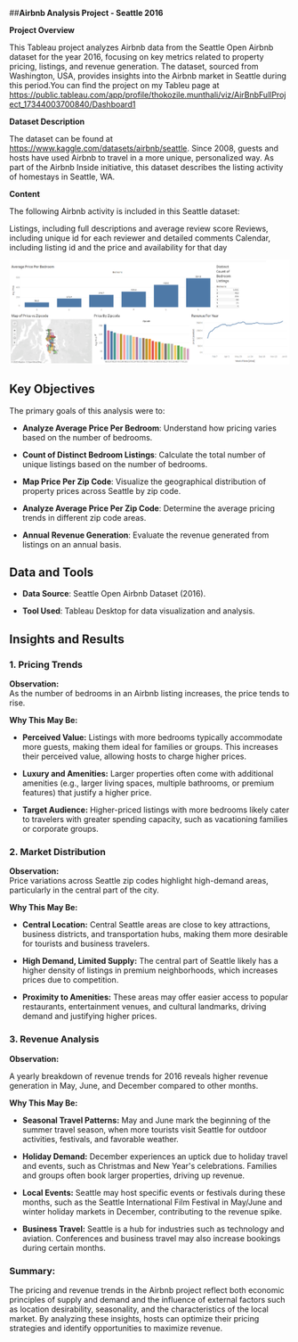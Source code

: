 ##**Airbnb Analysis Project - Seattle 2016**

**Project Overview**

This Tableau project analyzes Airbnb data from the Seattle Open Airbnb dataset for the year 2016, focusing on key metrics related to property pricing, listings, and revenue generation. The dataset, sourced from Washington, USA, provides insights into the Airbnb market in Seattle during this period.You can find the project on my Tableu page at https://public.tableau.com/app/profile/thokozile.munthali/viz/AirBnbFullProject_17344003700840/Dashboard1

**Dataset Description**

The dataset can be found at https://www.kaggle.com/datasets/airbnb/seattle. Since 2008, guests and hosts have used Airbnb to travel in a more unique, personalized way. As part of the Airbnb Inside initiative, this dataset describes the listing activity of homestays in Seattle, WA.

**Content**

The following Airbnb activity is included in this Seattle dataset:

Listings, including full descriptions and average review score
Reviews, including unique id for each reviewer and detailed comments
Calendar, including listing id and the price and availability for that day


![Alt text](https://github.com/Thokozile23/Tableu-Projects/blob/0d41556d2bcd1963900b83bf43f5a738133820d5/AirBnb%20Full%20Project/Airbnb%20image.png)



## Key Objectives  

The primary goals of this analysis were to:  

- **Analyze Average Price Per Bedroom**: Understand how pricing varies based on the number of bedrooms.  

- **Count of Distinct Bedroom Listings**: Calculate the total number of unique listings based on the number of bedrooms.  

- **Map Price Per Zip Code**: Visualize the geographical distribution of property prices across Seattle by zip code.  

- **Analyze Average Price Per Zip Code**: Determine the average pricing trends in different zip code areas.  

- **Annual Revenue Generation**: Evaluate the revenue generated from listings on an annual basis.

## Data and Tools  

- **Data Source**: Seattle Open Airbnb Dataset (2016).  

- **Tool Used**: Tableau Desktop for data visualization and analysis.  

## Insights and Results  

### **1. Pricing Trends**  
**Observation:**  
As the number of bedrooms in an Airbnb listing increases, the price tends to rise.  

**Why This May Be:**  
- **Perceived Value:** Listings with more bedrooms typically accommodate more guests, making them ideal for families or groups. This increases their perceived value, allowing hosts to charge higher prices.  

- **Luxury and Amenities:** Larger properties often come with additional amenities (e.g., larger living spaces, multiple bathrooms, or premium features) that justify a higher price.  

- **Target Audience:** Higher-priced listings with more bedrooms likely cater to travelers with greater spending capacity, such as vacationing families or corporate groups.  


### **2. Market Distribution**  

**Observation:**  
Price variations across Seattle zip codes highlight high-demand areas, particularly in the central part of the city.  

**Why This May Be:**  

- **Central Location:** Central Seattle areas are close to key attractions, business districts, and transportation hubs, making them more desirable for tourists and business travelers.  

- **High Demand, Limited Supply:** The central part of Seattle likely has a higher density of listings in premium neighborhoods, which increases prices due to competition.  

- **Proximity to Amenities:** These areas may offer easier access to popular restaurants, entertainment venues, and cultural landmarks, driving demand and justifying higher prices.  


### **3. Revenue Analysis**  

**Observation:**  

A yearly breakdown of revenue trends for 2016 reveals higher revenue generation in May, June, and December compared to other months.  

**Why This May Be:**  

- **Seasonal Travel Patterns:** May and June mark the beginning of the summer travel season, when more tourists visit Seattle for outdoor activities, festivals, and favorable weather.  

- **Holiday Demand:** December experiences an uptick due to holiday travel and events, such as Christmas and New Year's celebrations. Families and groups often book larger properties, driving up revenue.  

- **Local Events:** Seattle may host specific events or festivals during these months, such as the Seattle International Film Festival in May/June and winter holiday markets in December, contributing to the revenue spike.  

- **Business Travel:** Seattle is a hub for industries such as technology and aviation. Conferences and business travel may also increase bookings during certain months.  

### Summary:  

The pricing and revenue trends in the Airbnb project reflect both economic principles of supply and demand and the influence of external factors such as location desirability, seasonality, and the characteristics of the local market. By analyzing these insights, hosts can optimize their pricing strategies and identify opportunities to maximize revenue.


